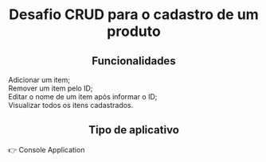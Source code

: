 <h1 align="center">Desafio CRUD para o cadastro de um produto</h1>

<h2 align="center">Funcionalidades</h2>
Adicionar um item;<br>
Remover um item pelo ID;<br>
Editar o nome de um item após informar o ID;<br>
Visualizar todos os itens cadastrados.<br>

<h2 align="center">Tipo de aplicativo</h2>
👉 Console Application
